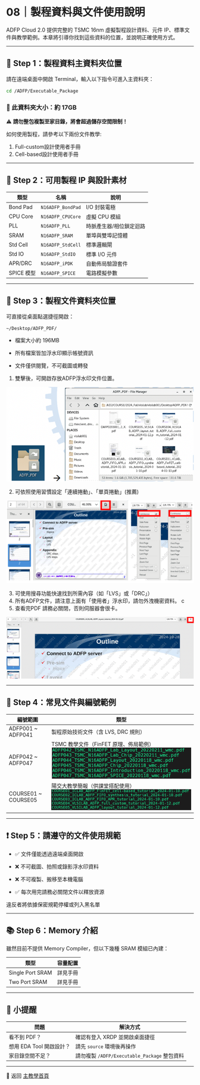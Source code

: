 
# 08｜製程資料與文件使用說明

ADFP Cloud 2.0 提供完整的 TSMC 16nm 虛擬製程設計資料、元件 IP、標準文件與教學範例。本章將引導你找到這些資料的位置，並說明正確使用方式。

---

## 📂 Step 1：製程資料主資料夾位置

請在遠端桌面中開啟 Terminal，輸入以下指令可進入主資料夾：

```bash
cd /ADFP/Executable_Package
```

### 📁 此資料夾大小：約 17GB

⚠️ **請勿整包複製至家目錄，將會超過儲存空間限制！**

如何使用製程，請參考以下兩份文件教學:
1. Full-custom設計使用者手冊
2. Cell-based設計使用者手冊

* * *

🧱 Step 2：可用製程 IP 與設計素材
-----------------------

| 類型 | 名稱 | 說明 |
| --- | --- | --- |
| Bond Pad | `N16ADFP_BondPad` | I/O 封裝電極 |
| CPU Core | `N16ADFP_CPUCore` | 虛擬 CPU 模組 |
| PLL | `N16ADFP_PLL` | 時脈產生器/相位鎖定迴路 |
| SRAM | `N16ADFP_SRAM` | 單埠與雙埠記憶體 |
| Std Cell | `N16ADFP_StdCell` | 標準邏輯閘 |
| Std IO | `N16ADFP_StdIO` | 標準 I/O 元件 |
| APR/DRC | `N16ADFP_iPDK` | 自動佈局驗證套件 |
| SPICE 模型 | `N16ADFP_SPICE` | 電路模擬參數 |


* * *

📘 Step 3：製程文件資料夾位置
-------------------

可直接從桌面點選捷徑開啟：

```bash
~/Desktop/ADFP_PDF/
```

*   檔案大小約 196MB
    
*   所有檔案皆加浮水印顯示帳號資訊
    
*   文件僅供閱覽，不可截圖或轉發
    

1. 雙擊後，可開啟存放ADFP浮水印文件位置。

![ADFP_PDF 圖示](./images/process_01.png)

2. 可依照使用習慣設定「連續捲動」、「單頁捲動」(推薦)

![ADFP_PDF 設定](./images/process_02.png)

3. 可使用搜尋功能快速找到所需內容（如「LVS」或「DRC」）
4. 所有ADFP文件，請注意上面有「使用者」浮水印，請勿外洩機密資料。
c
5. 查看完PDF 請務必關閉，否則伺服器會很卡。

![ADFP_PDF 浮水印範例](./images/process_03.png)

* * *

📄 Step 4：常見文件與編號範例
-------------------

| 編號範圍 | 類型 |
| --- | --- |
| ADFP001 ~ ADFP041 | 製程原始技術文件（含 LVS, DRC 規則） |
| ADFP042 ~ ADFP047 | TSMC 教學文件（FinFET 原理、佈局範例）![ADFP_PDF ](./images/process_04.png)|
| COURSE01 ~ COURSE05 | 陽交大教學簡報（供課堂搭配使用） ![ADFP_PDF ](./images/process_05.png)|

* * *

❗ Step 5：請遵守的文件使用規範
-------------------

*   ✅ 文件僅能透過遠端桌面開啟
    
*   ❌ 不可截圖、拍照或錄影浮水印資料
    
*   ❌ 不可複製、搬移至本機電腦
    
*   ✅ 每次用完請務必關閉文件以釋放資源
    

違反者將依據保密規範停權或列入黑名單

* * *

📚 Step 6：Memory 介紹
--------------------------------

雖然目前不提供 Memory Compiler，但以下幾種 SRAM 模組已內建：

| 類型 | 容量配置 |
| --- | --- |
| Single Port SRAM | 詳見手冊 |
| Two Port SRAM | 詳見手冊 |


* * *

🧠 小提醒
------

| 問題 | 解決方式 |
| --- | --- |
| 看不到 PDF？ | 確認有登入 XRDP 並開啟桌面捷徑 |
| 想用 EDA Tool 開啟設計？ | 請先 `source` 環境後再操作 |
| 家目錄空間不足？ | 請勿複製 `/ADFP/Executable_Package` 整包資料 |

* * *

📘 返回 [主教學首頁](../README.md)